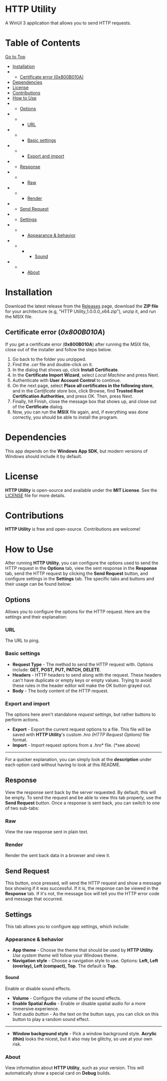# HTTP Utility
A WinUI 3 application that allows you to send HTTP requests.

# Table of Contents
[Go to Top](https://github.com/FireBlade211/HttpUtility/blob/main/README.md#http-utility)
- [Installation](https://github.com/FireBlade211/HttpUtility/blob/main/README.md#installation)
- - [Certificate error (0x800B010A)](https://github.com/FireBlade211/HttpUtility/blob/main/README.md#certificate-error-0x800b010a)
- [Dependencies](https://github.com/FireBlade211/HttpUtility/blob/main/README.md#dependencies)
- [License](https://github.com/FireBlade211/HttpUtility/blob/main/README.md#license)
- [Contributions](https://github.com/FireBlade211/HttpUtility/blob/main/README.md#contributions)
- [How to Use](https://github.com/FireBlade211/HttpUtility/blob/main/README.md#how-to-use)
- - [Options](https://github.com/FireBlade211/HttpUtility/blob/main/README.md#options)
- - - [URL](https://github.com/FireBlade211/HttpUtility/blob/main/README.md#url)
- - - [Basic settings](https://github.com/FireBlade211/HttpUtility/blob/main/README.md#basic-settings)
- - - [Export and import](https://github.com/FireBlade211/HttpUtility/blob/main/README.md#export-and-import)
- - [Response](https://github.com/FireBlade211/HttpUtility/blob/main/README.md#response)
- - - [Raw](https://github.com/FireBlade211/HttpUtility/blob/main/README.md#raw)
- - - [Render](https://github.com/FireBlade211/HttpUtility/blob/main/README.md#render)
- - [Send Request](https://github.com/FireBlade211/HttpUtility/blob/main/README.md#send-request)
- - [Settings](https://github.com/FireBlade211/HttpUtility/blob/main/README.md#settings)
- - - [Appearance & behavior](https://github.com/FireBlade211/HttpUtility/blob/main/README.md#appearance--behavior)
- - - - [Sound](https://github.com/FireBlade211/HttpUtility/blob/main/README.md#sound)
- - - [About](https://github.com/FireBlade211/HttpUtility/blob/main/README.md#about)

# Installation
Download the latest release from the [Releases](https://github.com/FireBlade211/HttpUtility/releases) page, download the **ZIP file** for your architecture (e.g, "HTTP Utility_1.0.0.0_x64.zip"), unzip it, and run the MSIX file.

## Certificate error (*0x800B010A*)
If you get a certificate error (**0x800B010A**) after running the MSIX file, close out of the installer and follow the steps below.
1. Go back to the folder you unzipped.
2. Find the *.cer* file and double-click on it.
3. In the dialog that shows up, click **Install Certificate**.
4. In the **Certificate Import Wizard**, select *Local Machine* and press Next.
5. Authenticate with **User Account Control** to continue.
6. On the next page, select **Place all certificates in the following store**, and in the *Certificate store* box, click Browse, find **Trusted Root Certification Authorities**, and press OK. Then, press Next.
7. Finally, hit Finish, close the message box that shows up, and close out of the **Certificate** dialog.
8. Now, you can run the **MSIX** file again, and, if everything was done correctly, you should be able to install the program.

# Dependencies
This app depends on the **Windows App SDK**, but modern versions of Windows should include it by default.

# License
**HTTP Utility** is open-source and available under the **MIT License**. See the [LICENSE](LICENSE) file for more details.

# Contributions
**HTTP Utility** is free and open-source. Contributions are welcome!

# How to Use
After running **HTTP Utility**, you can configure the options used to send the HTTP request in the **Options** tab, view the sent response in the **Response** tab, send the HTTP request by clicking the **Send Request** button, and configure settings in the **Settings** tab. The specific tabs and buttons and their usage can be found below:

## Options
Allows you to configure the options for the HTTP request. Here are the settings and their explanation:

### URL
The URL to ping.
### Basic settings
- **Request Type** - The method to send the HTTP request with. Options include: **GET, POST, PUT, PATCH, DELETE**.
- **Headers** - HTTP headers to send along with the request. These headers can't have duplicate or empty keys or empty values. Trying to avoid these rules in the header editor will make the OK button grayed out.
- **Body** - The body content of the HTTP request.
### Export and import
The options here aren't standalone *request settings*, but rather buttons to perform actions.
- **Export** - Export the current request options to a file. This file will be saved with **HTTP Utility**'s custom *.hro (HTTP Request Options)* file format.
- **Import** - Import request options from a *.hro** file. (*see above)
-----------
For a quicker explanation, you can simply look at the **description** under each option card without having to look at this README.
## Response
View the response sent back by the server requested. By default, this will be empty. To send the request and be able to view this tab properly, use the **Send Request** button. Once a response is sent back, you can switch to one of two sub-tabs:

### Raw
View the raw response sent in plain text.

### Render
Render the sent back data in a browser and view it.

## Send Request
This button, once pressed, will send the HTTP request and show a message box showing if it was successful. If it is, the response can be viewed in the **Response** tab. If it's not, the message box will tell you the HTTP error code and message that occurred.

## Settings
This tab allows you to configure app settings, which include:

### Appearance & behavior
- **App theme** - Choose the theme that should be used by **HTTP Utility**. *Use system theme* will follow your Windows theme.
- **Navigation style** - Choose a navigation style to use. Options: **Left, Left (overlay), Left (compact), Top**. The default is **Top**.
#### Sound
Enable or disable sound effects.
- **Volume** - Configure the volume of the sound effects.
- **Enable Spatial Audio** - Enable or disable spatial audio for a more immersive experience.
- *Test audio button* - As the text on the button says, you can click on this button to play a random sound effect.
----
- **Window background style** - Pick a window background style. **Acrylic (thin)** looks the nicest, but it also may be glitchy, so use at your own risk.
### About
View information about **HTTP Utility**, such as your version. This will automatically show a special card on **Debug** builds.
